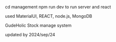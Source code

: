 cd management
npm run dev to run server and react

used MaterialUI, REACT, node.js, MongoDB

GudeHolic Stock manage system

updated by 2024/sep/24
